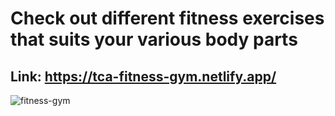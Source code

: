 # Check out different fitness exercises that suits your various body parts
## Link: https://tca-fitness-gym.netlify.app/
![fitness-gym](https://user-images.githubusercontent.com/86681535/194703898-e3474102-cd3b-4c62-b64d-83485caefacb.png)

